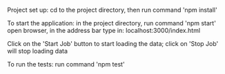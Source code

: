 Project set up:
cd to the project directory, then run command 'npm install'

To start the application:
in the project directory, run command 'npm start'
open browser, in the address bar type in: localhost:3000/index.html

Click on the 'Start Job' button to start loading the data; click on 'Stop Job' will stop loading data

To run the tests:
run command 'npm test'